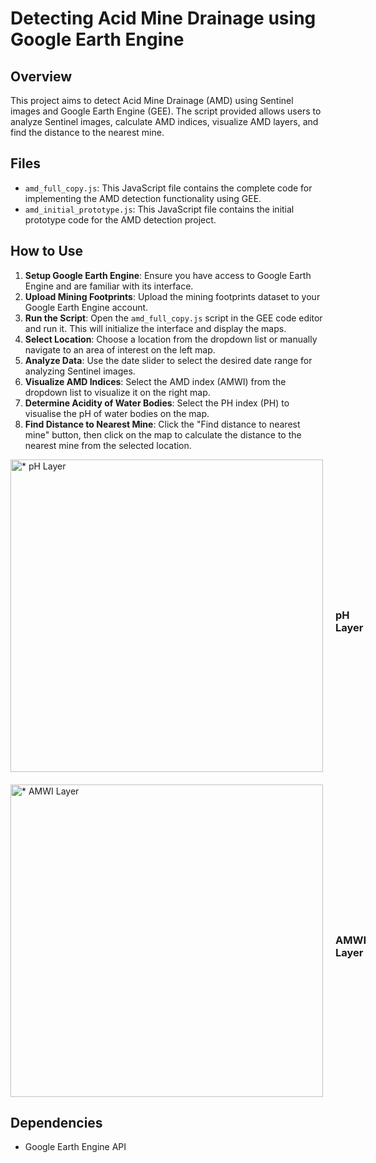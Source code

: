 # Detecting Acid Mine Drainage using Google Earth Engine

## Overview
This project aims to detect Acid Mine Drainage (AMD) using Sentinel images and Google Earth Engine (GEE). The script provided allows users to analyze Sentinel images, calculate AMD indices, visualize AMD layers, and find the distance to the nearest mine.

## Files
- `amd_full_copy.js`: This JavaScript file contains the complete code for implementing the AMD detection functionality using GEE.
- `amd_initial_prototype.js`: This JavaScript file contains the initial prototype code for the AMD detection project.

## How to Use
1. **Setup Google Earth Engine**: Ensure you have access to Google Earth Engine and are familiar with its interface.
2. **Upload Mining Footprints**: Upload the mining footprints dataset to your Google Earth Engine account.
3. **Run the Script**: Open the `amd_full_copy.js` script in the GEE code editor and run it. This will initialize the interface and display the maps.
4. **Select Location**: Choose a location from the dropdown list or manually navigate to an area of interest on the left map.
5. **Analyze Data**: Use the date slider to select the desired date range for analyzing Sentinel images.
6. **Visualize AMD Indices**: Select the AMD index (AMWI) from the dropdown list to visualize it on the right map.
7. **Determine Acidity of Water Bodies**: Select the PH index (PH) to visualise the pH of water bodies on the map.
8. **Find Distance to Nearest Mine**: Click the "Find distance to nearest mine" button, then click on the map to calculate the distance to the nearest mine from the selected location.

<div style="display: flex; align-items: center;">
    <img src="https://github.com/pranavjoe06/Acid-Mine-Drainage/assets/139887901/e49cc134-c2f7-4914-a1f7-989ac4bad4ce" alt="* pH Layer" width="500" style="margin-right: 20px;">
    <div>
        <h3 style="margin-bottom: 5px;"><b>pH Layer</b></h3>
    </div>
</div>

<div style="display: flex; align-items: center; margin-top: 20px;">
    <img src="https://github.com/pranavjoe06/Acid-Mine-Drainage/assets/139887901/2e7c235c-f66f-49b4-b907-be3d3d65f161" alt="* AMWI Layer" width="500" style="margin-right: 20px;">
    <div>
        <h3 style="margin-bottom: 5px;"><b>AMWI Layer</b></h3>
    </div>
</div>


## Dependencies
- Google Earth Engine API

